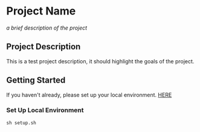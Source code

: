 # Project Name
*a brief description of the project*

## Project Description
This is a test project description, it should highlight the goals of the project.

## Getting Started 
If you haven't already, please set up your local environment. [HERE](https://github.com/MidwesternInteractive/local-environment)


### Set Up Local Environment
```
sh setup.sh
```
